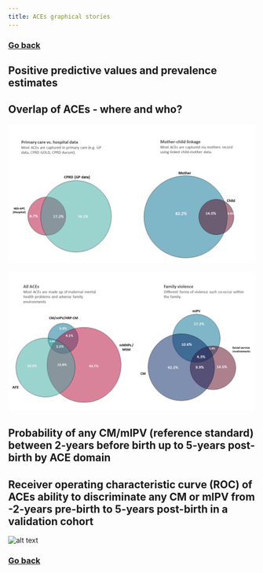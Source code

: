 ```yaml
---
title: ACEs graphical stories
---
```


### [Go back](https://shabeer-syed.github.io/ACEs/)

## Positive predictive values and prevalence estimates

<div class="flourish-embed flourish-chart" data-src="visualisation/7641035"><script src="https://public.flourish.studio/resources/embed.js"></script></div>

## Overlap of ACEs - where and who?

![alt text](https://github.com/shabeer-syed/ACEs/raw/main/venn.png "workflow")

![alt text](https://github.com/shabeer-syed/ACEs/raw/main/venn2.png "workflow")


## Probability of any CM/mIPV (reference standard) between 2-years before birth up to 5-years post-birth by ACE domain

<div class="flourish-embed flourish-chart" data-src="visualisation/7643312"><script src="https://public.flourish.studio/resources/embed.js"></script></div>


## Receiver operating characteristic curve (ROC) of ACEs ability to discriminate any CM or mIPV from -2-years pre-birth to 5-years post-birth in a validation cohort

![alt text](https://github.com/shabeer-syed/ACEs/raw/main/ROC%20curve.png, "ROC curve")


### [Go back](https://shabeer-syed.github.io/ACEs/)

<script src="http://code.jquery.com/jquery-1.4.2.min.js"></script> <script> var x = document.getElementsByClassName("site-footer-credits"); setTimeout(() => { x[0].remove(); }, 10); </script>